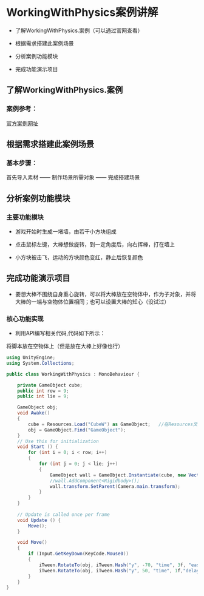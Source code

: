 # WorkingWithPhysics案例讲解

* 了解WorkingWithPhysics.案例（可以通过官网查看）

* 根据需求搭建此案例场景

* 分析案例功能模块

* 完成功能演示项目

## 了解WorkingWithPhysics.案例

### 案例参考：

[官方案例网址](http://www.itween.pixelplacement.com/examples.php)

## 根据需求搭建此案例场景

### 基本步骤：

首先导入素材 —— 制作场景所需对象 —— 完成搭建场景

## 分析案例功能模块

### 主要功能模块

* 游戏开始时生成一堵墙，由若干小方块组成

* 点击鼠标左键，大棒想做旋转，到一定角度后，向右挥棒，打在墙上

* 小方块被击飞，运动的方块颜色变红，静止后恢复颜色

## 完成功能演示项目

* 要想大棒不围绕自身重心旋转，可以将大棒放在空物体中，作为子对象，并将大棒的一端与空物体位置相同；也可以设置大棒的知心（没试过）

### 核心功能实现

* 利用API编写相关代码,代码如下所示：

将脚本放在空物体上（但是放在大棒上好像也行）

```C#
using UnityEngine;
using System.Collections;

public class WorkingWithPhysics : MonoBehaviour {

    private GameObject cube;
    public int row = 9;
    public int lie = 9;

    GameObject obj;
    void Awake()
    {
        cube = Resources.Load("CubeW") as GameObject;   //在Resources文件夹中取出Cube预制体给wall
        obj = GameObject.Find("GameObject");
    }
	// Use this for initialization
	void Start () {
        for (int i = 0; i < row; i++)
        {
            for (int j = 0; j < lie; j++)
            {
                GameObject wall = GameObject.Instantiate(cube, new Vector3(-0.5f, j + 0.5f, i - 2.5f), Quaternion.identity) as GameObject;
                //wall.AddComponent<Rigidbody>();
                wall.transform.SetParent(Camera.main.transform);
            }
        }
	}
	
	// Update is called once per frame
	void Update () {
        Move();
	}

    void Move()
    {
        if (Input.GetKeyDown(KeyCode.Mouse0))
        {
            iTween.RotateTo(obj, iTween.Hash("y", -70, "time", 3f, "easetype", iTween.EaseType.easeInOutCubic));
            iTween.RotateTo(obj, iTween.Hash("y", 50, "time", 1f,"delay", 3, "easetype", iTween.EaseType.easeInCirc));
        }
    }
}

```
